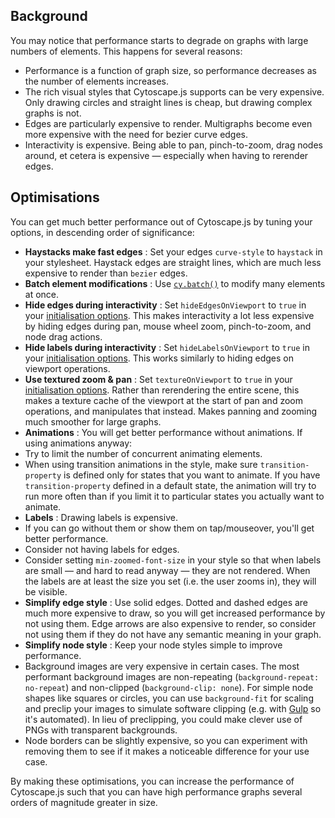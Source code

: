 ## Background

You may notice that performance starts to degrade on graphs with large numbers of elements.  This happens for several reasons:

* Performance is a function of graph size, so performance decreases as the number of elements increases.
* The rich visual styles that Cytoscape.js supports can be very expensive.  Only drawing circles and straight lines is cheap, but drawing complex graphs is not.
* Edges are particularly expensive to render.  Multigraphs become even more expensive with the need for bezier curve edges.
* Interactivity is expensive.  Being able to pan, pinch-to-zoom, drag nodes around, et cetera is expensive &mdash; especially when having to rerender edges.


## Optimisations

You can get much better performance out of Cytoscape.js by tuning your options, in descending order of significance:

* **Haystacks make fast edges** : Set your edges `curve-style` to `haystack` in your stylesheet.  Haystack edges are straight lines, which are much less expensive to render than `bezier` edges.
* **Batch element modifications** : Use [`cy.batch()`](#core/graph-manipulation/cy.batch) to modify many elements at once.
* **Hide edges during interactivity** : Set `hideEdgesOnViewport` to `true` in your [initialisation options](#core/initialisation).  This makes interactivity a lot less expensive by hiding edges during pan, mouse wheel zoom, pinch-to-zoom, and node drag actions.
* **Hide labels during interactivity** : Set `hideLabelsOnViewport` to `true` in your [initialisation options](#core/initialisation).  This works similarly to hiding edges on viewport operations.
* **Use textured zoom & pan** : Set `textureOnViewport` to `true` in your [initialisation options](#core/initialisation).  Rather than rerendering the entire scene, this makes a texture cache of the viewport at the start of pan and zoom operations, and manipulates that instead.  Makes panning and zooming much smoother for large graphs.
* **Animations** : You will get better performance without animations.  If using animations anyway:
 * Try to limit the number of concurrent animating elements.
 * When using transition animations in the style, make sure `transition-property` is defined only for states that you want to animate.  If you have `transition-property` defined in a default state, the animation will try to run more often than if you limit it to particular states you actually want to animate.
* **Labels** : Drawing labels is expensive.
 * If you can go without them or show them on tap/mouseover, you'll get better performance.
 * Consider not having labels for edges.
 * Consider setting `min-zoomed-font-size` in your style so that when labels are small &mdash; and hard to read anyway &mdash; they are not rendered.  When the labels are at least the size you set (i.e. the user zooms in), they will be visible.
* **Simplify edge style** : Use solid edges.  Dotted and dashed edges are much more expensive to draw, so you will get increased performance by not using them.  Edge arrows are also expensive to render, so consider not using them if they do not have any semantic meaning in your graph.
* **Simplify node style** : Keep your node styles simple to improve performance.  
 * Background images are very expensive in certain cases.  The most performant background images are non-repeating (`background-repeat: no-repeat`) and non-clipped (`background-clip: none`).  For simple node shapes like squares or circles, you can use `background-fit` for scaling and preclip your images to simulate software clipping (e.g. with [Gulp](https://github.com/scalableminds/gulp-image-resize) so it's automated).  In lieu of preclipping, you could make clever use of PNGs with transparent backgrounds.
 * Node borders can be slightly expensive, so you can experiment with removing them to see if it makes a noticeable difference for your use case.

By making these optimisations, you can increase the performance of Cytoscape.js such that you can have high performance graphs several orders of magnitude greater in size.